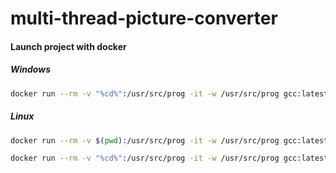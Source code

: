 # multi-thread-picture-converter

#### Launch project with docker
##### Windows
```bash
docker run --rm -v "%cd%":/usr/src/prog -it -w /usr/src/prog gcc:latest /bin/bash -c "gcc main.c -lpthread -o apply-effect && ./apply-effect "./in/" "./out/" <threadQuantity> <algorithm>
```
##### Linux
```bash
docker run --rm -v $(pwd):/usr/src/prog -it -w /usr/src/prog gcc:latest /bin/bash -c "gcc main.c -lpthread -o apply-effect && ./apply-effect "./in/" "./out/" <threadQuantity> <algorithm>
```

```bash
docker run --rm -v "%cd%":/usr/src/prog -it -w /usr/src/prog gcc:latest /bin/bash -c "gcc edge-detect.c bitmap.c utils.c effects.c -lpthread -O2 -ftree-vectorize -fopt-info -mavx -fopt-info-vec-all -o apply-effect && clear && ./apply-effect"
```